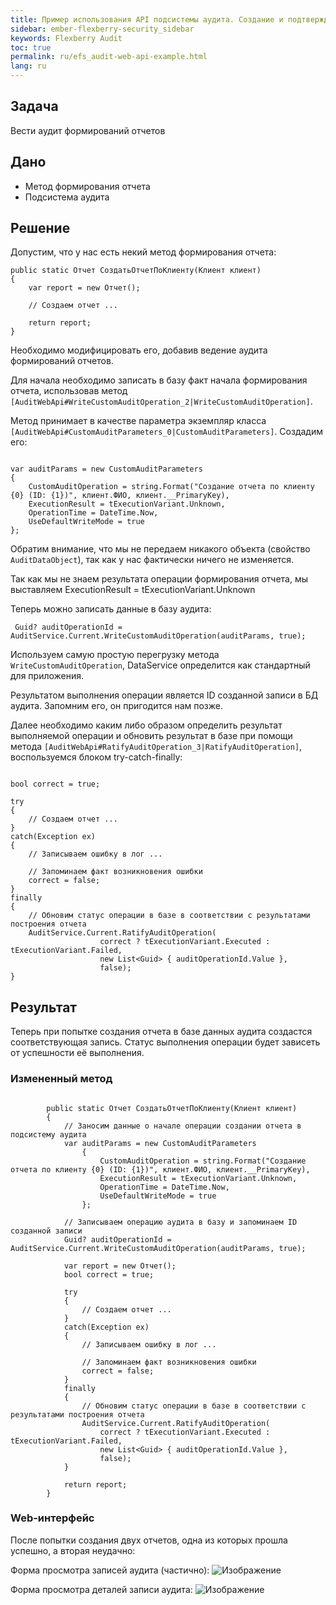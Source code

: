 ```yaml
---
title: Пример использования API подсистемы аудита. Создание и подтверждение собственных записей аудита
sidebar: ember-flexberry-security_sidebar
keywords: Flexberry Audit
toc: true
permalink: ru/efs_audit-web-api-example.html
lang: ru
---
```


## Задача
Вести аудит формирований отчетов

## Дано
* Метод формирования отчета
* Подсистема аудита

## Решение
Допустим, что у нас есть некий метод формирования отчета:

```
public static Отчет СоздатьОтчетПоКлиенту(Клиент клиент)
{
    var report = new Отчет();
    
    // Создаем отчет ...

    return report;
}
```

Необходимо модифицировать его, добавив ведение аудита формирований отчетов.

Для начала необходимо записать в базу факт начала формирования отчета, использовав метод `[AuditWebApi#WriteCustomAuditOperation_2|WriteCustomAuditOperation]`.

Метод принимает в качестве параметра экземпляр класса `[AuditWebApi#CustomAuditParameters_0|CustomAuditParameters]`. Создадим его:

```

var auditParams = new CustomAuditParameters
{
    CustomAuditOperation = string.Format("Создание отчета по клиенту {0} (ID: {1})", клиент.ФИО, клиент.__PrimaryKey),
    ExecutionResult = tExecutionVariant.Unknown,
    OperationTime = DateTime.Now,
    UseDefaultWriteMode = true
};
```

Обратим внимание, что мы не передаем никакого объекта (свойство `AuditDataObject`), так как у нас фактически ничего не изменяется.

Так как мы не знаем результата операции формирования отчета, мы выставляем ExecutionResult = tExecutionVariant.Unknown

Теперь можно записать данные в базу аудита:

```
 Guid? auditOperationId = AuditService.Current.WriteCustomAuditOperation(auditParams, true); 
```

Используем самую простую перегрузку метода `WriteCustomAuditOperation`, DataService определится как стандартный для приложения.

Результатом выполнения операции является ID созданной записи в БД аудита. Запомним его, он пригодится нам позже.

Далее необходимо каким либо образом определить результат выполняемой операции и обновить результат в базе при помощи метода `[AuditWebApi#RatifyAuditOperation_3|RatifyAuditOperation]`, воспользуемся блоком try-catch-finally:

```

bool correct = true;

try
{
    // Создаем отчет ...
}
catch(Exception ex)
{
    // Записываем ошибку в лог ...

    // Запоминаем факт возникновения ошибки
    correct = false;
}
finally
{
    // Обновим статус операции в базе в соответствии с результатами построения отчета
    AuditService.Current.RatifyAuditOperation(
                    correct ? tExecutionVariant.Executed : tExecutionVariant.Failed,
                    new List<Guid> { auditOperationId.Value },
                    false);
}
```


## Результат
Теперь при попытке создания отчета в базе данных аудита создастся соответствующая запись. Статус выполнения операции будет зависеть от успешности её выполнения.

### Измененный метод
```

        public static Отчет СоздатьОтчетПоКлиенту(Клиент клиент)
        {
            // Заносим данные о начале операции создании отчета в подсистему аудита
            var auditParams = new CustomAuditParameters
                {
                    CustomAuditOperation = string.Format("Создание отчета по клиенту {0} (ID: {1})", клиент.ФИО, клиент.__PrimaryKey),
                    ExecutionResult = tExecutionVariant.Unknown,
                    OperationTime = DateTime.Now,
                    UseDefaultWriteMode = true
                };

            // Записываем операцию аудита в базу и запоминаем ID созданной записи
            Guid? auditOperationId = AuditService.Current.WriteCustomAuditOperation(auditParams, true);

            var report = new Отчет();
            bool correct = true;

            try
            {
                // Создаем отчет ...
            }
            catch(Exception ex)
            {
                // Записываем ошибку в лог ...

                // Запоминаем факт возникновения ошибки
                correct = false;
            }
            finally
            {
                // Обновим статус операции в базе в соответствии с результатами построения отчета
                AuditService.Current.RatifyAuditOperation(
                    correct ? tExecutionVariant.Executed : tExecutionVariant.Failed,
                    new List<Guid> { auditOperationId.Value },
                    false);
            }

            return report;
        }
```

### Web-интерфейс
После попытки создания двух отчетов, одна из которых прошла успешно, а вторая неудачно:

Форма просмотра записей аудита (частично):
![Изображение](/images/img/page/AuditWebApiExample/AuditWebApiWolv.PNG)


Форма просмотра деталей записи аудита:
![Изображение](/images/img/page/AuditWebApiExample/AuditWebApiE.PNG)
